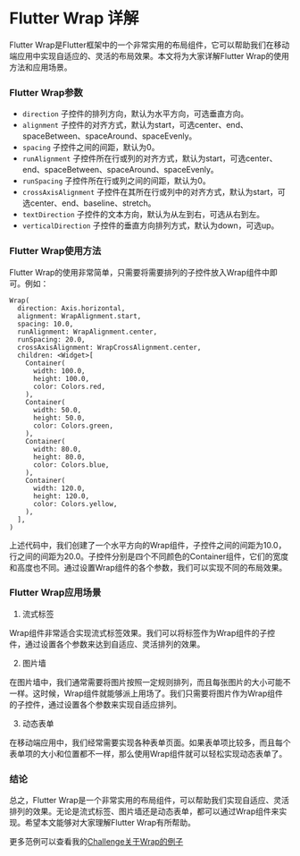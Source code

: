 Flutter Wrap 详解
======

Flutter Wrap是Flutter框架中的一个非常实用的布局组件，它可以帮助我们在移动端应用中实现自适应的、灵活的布局效果。本文将为大家详解Flutter Wrap的使用方法和应用场景。

### Flutter Wrap参数

* `direction`    子控件的排列方向，默认为水平方向，可选垂直方向。
* `alignment`    子控件的对齐方式，默认为start，可选center、end、spaceBetween、spaceAround、spaceEvenly。
* `spacing`    子控件之间的间距，默认为0。
* `runAlignment`    子控件所在行或列的对齐方式，默认为start，可选center、end、spaceBetween、spaceAround、spaceEvenly。
* `runSpacing`    子控件所在行或列之间的间距，默认为0。
* `crossAxisAlignment`    子控件在其所在行或列中的对齐方式，默认为start，可选center、end、baseline、stretch。
* `textDirection`    子控件的文本方向，默认为从左到右，可选从右到左。
* `verticalDirection`    子控件的垂直方向排列方式，默认为down，可选up。

### Flutter Wrap使用方法

Flutter Wrap的使用非常简单，只需要将需要排列的子控件放入Wrap组件中即可。例如：

```
Wrap(
  direction: Axis.horizontal,
  alignment: WrapAlignment.start,
  spacing: 10.0,
  runAlignment: WrapAlignment.center,
  runSpacing: 20.0,
  crossAxisAlignment: WrapCrossAlignment.center,
  children: <Widget>[
    Container(
      width: 100.0,
      height: 100.0,
      color: Colors.red,
    ),
    Container(
      width: 50.0,
      height: 50.0,
      color: Colors.green,
    ),
    Container(
      width: 80.0,
      height: 80.0,
      color: Colors.blue,
    ),
    Container(
      width: 120.0,
      height: 120.0,
      color: Colors.yellow,
    ),
  ],
)
```

上述代码中，我们创建了一个水平方向的Wrap组件，子控件之间的间距为10.0，行之间的间距为20.0。子控件分别是四个不同颜色的Container组件，它们的宽度和高度也不同。通过设置Wrap组件的各个参数，我们可以实现不同的布局效果。

### Flutter Wrap应用场景

1. 流式标签

Wrap组件非常适合实现流式标签效果。我们可以将标签作为Wrap组件的子控件，通过设置各个参数来达到自适应、灵活排列的效果。

2. 图片墙

在图片墙中，我们通常需要将图片按照一定规则排列，而且每张图片的大小可能不一样。这时候，Wrap组件就能够派上用场了。我们只需要将图片作为Wrap组件的子控件，通过设置各个参数来实现自适应排列。

3. 动态表单

在移动端应用中，我们经常需要实现各种表单页面。如果表单项比较多，而且每个表单项的大小和位置都不一样，那么使用Wrap组件就可以轻松实现动态表单了。

### 结论
总之，Flutter Wrap是一个非常实用的布局组件，可以帮助我们实现自适应、灵活排列的效果。无论是流式标签、图片墙还是动态表单，都可以通过Wrap组件来实现。希望本文能够对大家理解Flutter Wrap有所帮助。

更多范例可以查看我的[Challenge关于Wrap的例子](https://github.com/davidzou/flutter_challenge/tree/master/f_002_widgets_wrap)